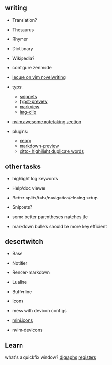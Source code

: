 ## writing

- Translation?
- Thesaurus
- Rhymer
- Dictionary
- Wikipedia?
- configure zenmode

- [lecure on vim novelwriting](https://www.youtube.com/watch?v=2ORWaIqyj7k)

- typst
  - [snippets](https://github.com/rafamadriz/friendly-snippets)
  - [typst-preview ](https://github.com/chomosuke/typst-preview.nvim)
  - [markview](https://github.com/OXY2DEV/markview.nvim)
  - [img-clip](https://github.com/HakonHarnes/img-clip.nvim)

- [nvim.awesome notetaking section](https://github.com/rockerBOO/awesome-neovim?tab=readme-ov-file#note-taking)

- plugins:
  - [neorg](https://github.com/nvim-neorg/neorg)
  - [markdown-preview](https://github.com/iamcco/markdown-preview.nvim)
  - [ditto- highilight duplicate words](https://github.com/dbmrq/vim-ditto?tab=readme-ov-file)

## other tasks

- highlight log keywords

- Help/doc viewer
- Better splits/tabs/navigation/closing setup

- Snippets?

- some better parentheses matches jfc

- markdown bullets should be more key efficient

## desertwitch

- Base
- Notifier
- Render-markdown
- Lualine
- Bufferline
- Icons

- mess with devicon configs
- [mini.icons](https://github.com/nvim-mini/mini.icons)
- [nvim-devicons](github.com/nvim-tree/nvim-web-devicons)

## Learn

what's a quickfix window?
[digraphs](https://neovim.io/doc/user/digraph.html)
[registers](https://www.youtube.com/watch?v=AC_DyfUcTsw)
